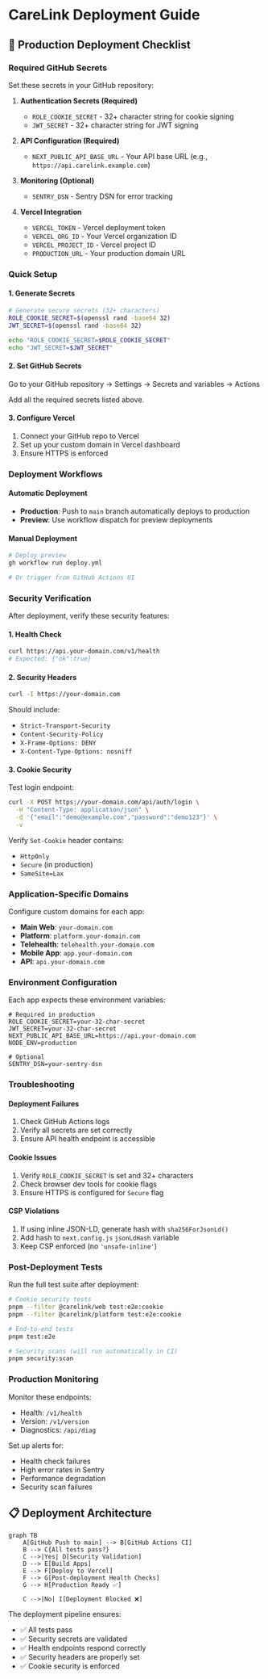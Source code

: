 # CareLink Deployment Guide

## 🚀 Production Deployment Checklist

### Required GitHub Secrets

Set these secrets in your GitHub repository:

1. **Authentication Secrets (Required)**
   - `ROLE_COOKIE_SECRET` - 32+ character string for cookie signing
   - `JWT_SECRET` - 32+ character string for JWT signing

2. **API Configuration (Required)**
   - `NEXT_PUBLIC_API_BASE_URL` - Your API base URL (e.g., `https://api.carelink.example.com`)

3. **Monitoring (Optional)**
   - `SENTRY_DSN` - Sentry DSN for error tracking

4. **Vercel Integration**
   - `VERCEL_TOKEN` - Vercel deployment token
   - `VERCEL_ORG_ID` - Your Vercel organization ID
   - `VERCEL_PROJECT_ID` - Vercel project ID
   - `PRODUCTION_URL` - Your production domain URL

### Quick Setup

#### 1. Generate Secrets

```bash
# Generate secure secrets (32+ characters)
ROLE_COOKIE_SECRET=$(openssl rand -base64 32)
JWT_SECRET=$(openssl rand -base64 32)

echo "ROLE_COOKIE_SECRET=$ROLE_COOKIE_SECRET"
echo "JWT_SECRET=$JWT_SECRET"
```

#### 2. Set GitHub Secrets

Go to your GitHub repository → Settings → Secrets and variables → Actions

Add all the required secrets listed above.

#### 3. Configure Vercel

1. Connect your GitHub repo to Vercel
2. Set up your custom domain in Vercel dashboard
3. Ensure HTTPS is enforced

### Deployment Workflows

#### Automatic Deployment

- **Production**: Push to `main` branch automatically deploys to production
- **Preview**: Use workflow dispatch for preview deployments

#### Manual Deployment

```bash
# Deploy preview
gh workflow run deploy.yml

# Or trigger from GitHub Actions UI
```

### Security Verification

After deployment, verify these security features:

#### 1. Health Check

```bash
curl https://api.your-domain.com/v1/health
# Expected: {"ok":true}
```

#### 2. Security Headers

```bash
curl -I https://your-domain.com
```

Should include:

- `Strict-Transport-Security`
- `Content-Security-Policy`
- `X-Frame-Options: DENY`
- `X-Content-Type-Options: nosniff`

#### 3. Cookie Security

Test login endpoint:

```bash
curl -X POST https://your-domain.com/api/auth/login \
  -H "Content-Type: application/json" \
  -d '{"email":"demo@example.com","password":"demo123"}' \
  -v
```

Verify `Set-Cookie` header contains:

- `HttpOnly`
- `Secure` (in production)
- `SameSite=Lax`

### Application-Specific Domains

Configure custom domains for each app:

- **Main Web**: `your-domain.com`
- **Platform**: `platform.your-domain.com`
- **Telehealth**: `telehealth.your-domain.com`
- **Mobile App**: `app.your-domain.com`
- **API**: `api.your-domain.com`

### Environment Configuration

Each app expects these environment variables:

```env
# Required in production
ROLE_COOKIE_SECRET=your-32-char-secret
JWT_SECRET=your-32-char-secret
NEXT_PUBLIC_API_BASE_URL=https://api.your-domain.com
NODE_ENV=production

# Optional
SENTRY_DSN=your-sentry-dsn
```

### Troubleshooting

#### Deployment Failures

1. Check GitHub Actions logs
2. Verify all secrets are set correctly
3. Ensure API health endpoint is accessible

#### Cookie Issues

1. Verify `ROLE_COOKIE_SECRET` is set and 32+ characters
2. Check browser dev tools for cookie flags
3. Ensure HTTPS is configured for `Secure` flag

#### CSP Violations

1. If using inline JSON-LD, generate hash with `sha256ForJsonLd()`
2. Add hash to `next.config.js` `jsonLdHash` variable
3. Keep CSP enforced (no `'unsafe-inline'`)

### Post-Deployment Tests

Run the full test suite after deployment:

```bash
# Cookie security tests
pnpm --filter @carelink/web test:e2e:cookie
pnpm --filter @carelink/platform test:e2e:cookie

# End-to-end tests
pnpm test:e2e

# Security scans (will run automatically in CI)
pnpm security:scan
```

### Production Monitoring

Monitor these endpoints:

- Health: `/v1/health`
- Version: `/v1/version`
- Diagnostics: `/api/diag`

Set up alerts for:

- Health check failures
- High error rates in Sentry
- Performance degradation
- Security scan failures

## 📋 Deployment Architecture

```mermaid
graph TB
    A[GitHub Push to main] --> B[GitHub Actions CI]
    B --> C{All tests pass?}
    C -->|Yes| D[Security Validation]
    D --> E[Build Apps]
    E --> F[Deploy to Vercel]
    F --> G[Post-deployment Health Checks]
    G --> H[Production Ready ✅]

    C -->|No| I[Deployment Blocked ❌]
```

The deployment pipeline ensures:

- ✅ All tests pass
- ✅ Security secrets are validated
- ✅ Health endpoints respond correctly
- ✅ Security headers are properly set
- ✅ Cookie security is enforced
